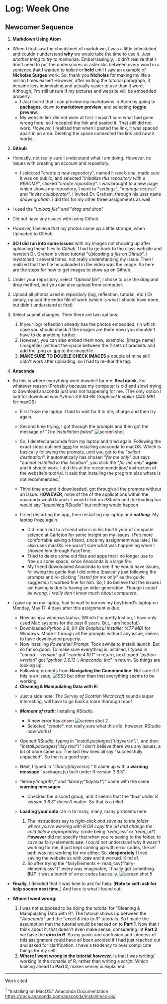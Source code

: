 # Log: Week One

## Newcomer Sequence

1. __Markdown Using Atom__
- When I first saw the cheatsheet of markdown, I was a little intimidated and couldn't understand **why** we would take the time to use it. _Just another thing to try to memorize._ Embarrassingly, I didn't realize that I don't need to put the underscores or asterisks between every word in a sentence that I wanted to _italics_ or **bold** until I saw an example of **Nicholas Surges** work. So, thank you **Nicholas** for making my life a million times easier!
However, after writing the tutorial paragraph, it became less intimidating and actually easier to use than it word. Although, I'm still unsure if my pictures and website will be embedded properly.
  - I Just learnt that I can preview my markdowns in Atom by going to __packages__, down to __markdown preview__, and selecting __toggle preview__.
  - My website link did not work at first. I wasn't sure what had gone wrong here, so I recopied the link and pasted it. That still did not work. _However,_ I realized that when I pasted the link, it was spaced apart in an area. Deleting the space connected the link and now it works.

2.  __Github__
- Honestly, not really sure I understand what I am doing. However, no issues with creating an account and repository.
  - I selected "_create a new repository_", named it _week-one_, made sure it was on public, and selected "_initialize this repository with a README_", clicked "_create repository_". I was brought to a new page which shows my repository, I went to "_settings_", "_manage access_" and "_invite collaborator_". I invited Dr. Graham, through his user name _shawngraham_. I did this for my other three assignments as well.
- I used the "_upload file_" and "_drag and drop_"
- Did not have any issues with using Github.
- _However,_ I believe that my photos come up a little strange, when Uploaded to Github.

- __SO I did run into some issues__ with my images not showing up after uploading these files to _Github_. I had to go back to the class website and rewatch Dr. Graham's video tutorial "_Uploading a file on Github_". I rewatched it several times, not really understanding my issue. Then I realized that the file he uploaded in the video was the image. So here are the steps for how to get images to show up on Github:
 1. Under your repository, select _"Upload file"_, I chose to use the drag and drop method, but you can also upload from computer.
 2. Upload all photos used in repository (log, reflection, tutorial, etc.) Or simply, upload the entire file of work (which is what I should have done, but didn't understand at first)
 3. Select submit changes. Then there are two options:
     1.  If your log/ reflection already has the photos embedded, (in which case you should check if the images are there now) you shouldn't have to do anything further.
     2.  *However*, you can also embed them now, example: ![image name] (imagefile) (without the space between the 2 sets of brackets and add the .png or .jpg to the imagefile.
     3.  **MAKE SURE TO DOUBLE CHECK IMAGES** a couple of mine still didn't work after uploading, so I had to re-due the tag.



3. __Anaconda__
- So this is where everything went downhill for me. **Real quick.** For whatever reason (Probably because my computer is old and slow) trying to download anaconda just was not happening for me. (The only option I had for download was _Python 3.8 64-Bit Graphical Installer (440 MB)_ for macOS)
  - First froze my laptop. I had to wait for it to die, charge and then try again.
  - Second time trying, I got through the prompts and then got the message of "_The Installation failed_" ![screen shot](screenshot.png)
  - So, I deleted anaconda from my laptop and tried again. Following the exact steps outlined [here](https://docs.anaconda.com/anaconda/install/mac-os/) for installing anaconda to macOS. Which is basically following the prompts, until you get to the "_select destination_", it automatically has chosen "_for me only_" but says "_cannot installed in this location_", you click the "_for me only_" **again** and it should work. I did this at the recommendation/ instruction of the website's tutorial. It said that installing the program else where is not recommended.<sup>1</sup>
  - Third time around it downloaded, got through all the prompts without an issue. __HOWEVER__, none of the of the applications within the anaconda would launch. I would click on _RStudio_ and the loading bar would say "_launching RStudio_" but nothing would happen.
  - I tried restarting the app, then restarting my laptop and *__nothing__*. My laptop froze again.

      - Did reach out to a friend who is in his fourth year of computer science at Carleton for some insight on my issues. (Felt more comfortable asking a friend, since my assignment was late.) He also uses macOS. He wasn't sure what was happening when I showed him through FaceTime.
      - Tried to delete some old files and apps that I no longer use to free up some space, since Anaconda is a large file.
      - My friend downloaded Anaconda to see if he would have issues, following the guide that I did online (basically just following the prompts and re-clicking "_install for me only_" as the guide suggests.) It worked fine for him. So, I do believe that the issues I am having is due to having an older generation. _Though I could be wrong, I really don't know much about computers_.

- I gave up on my laptop, had to wait to borrow my boyfriend's laptop on Monday, May 17. 4 days after this assignment is due.
  - Now using a windows laptop. (Which I'm pretty lost on, I have only used Mac systems for the past 6 years. But, I am hopeful.)
  - Downloaded _Python 3.8, 64-Bit Graphical Installer (477 MB)_ for Windows. Made it through all the prompts without any issue, seems to have downloaded properly.
  - Now installing _Powershell Prompt._ Took awhile to install/ launch. But so far so good. To make sure everything is installed, I typed in "_conda --version_" got "_conda 4.10.1_" in return, next typed "_python --version_" got "_python 3.6.13 :: Anaconda, Inc_" in return. So things are looking up!
  - Following prompts from **Navigating the Commandline**: Not sure if if this is an issue, ![SS3](SS3.jpeg) but other than that everything seems to be working.

  4. **Cleaning & Manipulating Data with R:**
  - Just a side note: _The Survey of Scottish Witchcraft_ sounds super interesting, will have to go back a more thorough read!

  - *__Moment of truth:__* Installing _RStudio._
      - A new error has arisen
      ![screen shot 2](screenshot2.jpg)
      - Selected "_create_", not really sure what this did, however, RStudio now works!
  - Opened _RStudio,_ typing in "_install.packages("tidyverse")_", and then "_install.packages("tidy text")_" I don't believe there was any issues, a lot of code came up. The last few lines all say "successfully unpacked". So that is a good sign.
  - Next, I typed in "_library(tidyverse)._" It came up with a **warning message** "packages(s) built under R version 3.6.3".
  - "_library(magrittr)_" and _"library("tidytext")"_ came with the same **warning messages.**
    - Checked the discord group, and it seems that the "_built under R version 3.6.3_" doesn't matter. So that is a relief.


  - **Loading your data** ran in to many, many, many problems here.
      1. The instructions say to _right-click and save as to the folder where you're working with R OR copy the url and change the cold below appropriately._ (code being '_read_csv_' or '_read_url_') __However__ did not specify that when you're saving to the folder, to _save as_ fairy-elements.**csv**. I could not understand why it wasn't working for me, it just kept coming up with error codes, the _url_ path was not working for me either. So, **desperately** I tried saving the website as with **.csv** and it worked. Kind of.
      2. So after trying the "fairyElements <- read_csv("fairy-elements.csv")" every way imaginable, I finally got something. __BUT__ it was a bunch of error codes basically. ![screen shot 5](screenshot5.png)

- **Finally,** I decided that it was time to ask for help. (**Note to self: ask for help sooner next time.**) And here is what I found out:

- **Where I went wrong:**
  1. I was not supposed to be doing the tutorial for "Cleaning & Manipulating Data with R". The tutorial shows up between the "_Anaconda_" and the "_excel & into to R_" tutorials. So I made the assumption that the tutorial would be tacked on to **Part 1**. Now that I think about it, that doesn't even make sense, considering int **Part 2** we have the *__intro to R__*. So my panic and confusion and lateness of this assignment could have all been avoided if I had just reached out and asked for clarification. I have a tendency to over complicate things for my self.
  2. **Where I went wrong in the tutorial** *__however,__* is that I was writing/ working in the _console_ of R, rather than writing a _script_. Which looking ahead to __Part 2__, makes sense/ is explained.

---
Work cited

<sup>1</sup> "Installing on MacOS." Anaconda Documentation
https://docs.anaconda.com/anaconda/install/mac-os/
